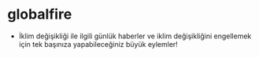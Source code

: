 # globalfire
- İklim değişikliği ile ilgili günlük haberler ve iklim değişikliğini engellemek için tek başınıza yapabileceğiniz büyük eylemler!

